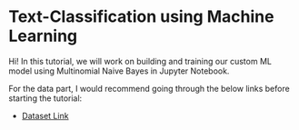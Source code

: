 # Text-Classification using Machine Learning 

Hi! In this tutorial, we will work on building and training our custom ML model using Multinomial Naive Bayes in Jupyter Notebook.     
    
For the data part, I would recommend going through the below links before starting the tutorial:

- [Dataset Link](https://archive.ics.uci.edu/ml/datasets/Twenty+Newsgroups)  
